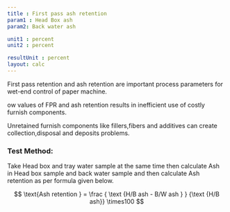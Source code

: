 ```yaml
---
title : First pass ash retention
param1 : Head Box ash
param2: Back water ash

unit1 : percent
unit2 : percent

resultUnit : percent
layout: calc
---
```

First pass retention and ash retention are important process parameters for wet-end control of paper machine.

ow values of FPR and ash retention results in inefficient use of costly furnish components.  

Unretained furnish components like fillers,fibers and additives can create collection,disposal and deposits problems.
### Test Method: 
Take Head box and tray water sample at the same time then calculate Ash in Head box sample and back water sample and then calculate Ash retention as per formula given below.
  


$$
 \text{Ash retention } = \frac { \text {H/B ash - B/W ash } } {\text {H/B ash}} \times100
$$  

<script>  
    const inputs = document.querySelectorAll('.outlined-field input:not([readonly])');    
    inputs.forEach(input => {     
      input.addEventListener('input', () => {
        if (input.value) {
          input.closest('.outlined-field').classList.add('has-content');
        } else {
          input.closest('.outlined-field').classList.remove('has-content');
        }   
              calculate();
      });      
          if (input.value) {
        input.closest('.outlined-field').classList.add('has-content');
      }
    }); 
    function calculate() {
      const headBoxAsh = parseFloat(document.getElementById('param1').value) || 0;
      const backWaterAsh = parseFloat(document.getElementById('param2').value) || 0;
     
    const retention = (headBoxAsh - backWaterAsh)/headBoxAsh   
      document.getElementById('result').value = retention.toFixed(2);
    }
</script>